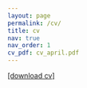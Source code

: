 ```yaml
---
layout: page
permalink: /cv/
title: cv
nav: true
nav_order: 1
cv_pdf: cv_april.pdf
---
```


[[download cv]](https://justinmelnick.github.io/assets/pdf/cv_april.pdf)
